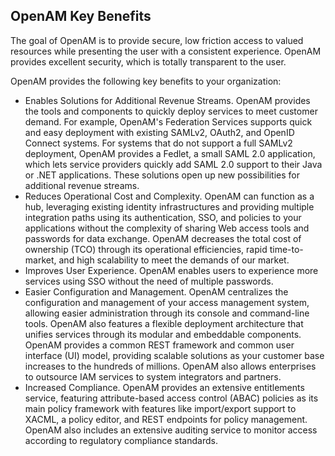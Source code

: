 ## OpenAM Key Benefits

The goal of OpenAM is to provide secure, low friction access to valued resources while presenting the user with a consistent experience. OpenAM provides excellent security, which is totally transparent to the user.

OpenAM provides the following key benefits to your organization:

- Enables Solutions for Additional Revenue Streams. OpenAM provides the tools and components to quickly deploy services to meet customer demand. For example, OpenAM's Federation Services supports quick and easy deployment with existing SAMLv2, OAuth2, and OpenID Connect systems. For systems that do not support a full SAMLv2 deployment, OpenAM provides a Fedlet, a small SAML 2.0 application, which lets service providers quickly add SAML 2.0 support to their Java or .NET applications. These solutions open up new possibilities for additional revenue streams.
- Reduces Operational Cost and Complexity. OpenAM can function as a hub, leveraging existing identity infrastructures and providing multiple integration paths using its authentication, SSO, and policies to your applications without the complexity of sharing Web access tools and passwords for data exchange. OpenAM decreases the total cost of ownership (TCO) through its operational efficiencies, rapid time-to-market, and high scalability to meet the demands of our market.
- Improves User Experience. OpenAM enables users to experience more services using SSO without the need of multiple passwords.
- Easier Configuration and Management. OpenAM centralizes the configuration and management of your access management system, allowing easier administration through its console and command-line tools. OpenAM also features a flexible deployment architecture that unifies services through its modular and embeddable components. OpenAM provides a common REST framework and common user interface (UI) model, providing scalable solutions as your customer base increases to the hundreds of millions. OpenAM also allows enterprises to outsource IAM services to system integrators and partners.
- Increased Compliance. OpenAM provides an extensive entitlements service, featuring attribute-based access control (ABAC) policies as its main policy framework with features like import/export support to XACML, a policy editor, and REST endpoints for policy management. OpenAM also includes an extensive auditing service to monitor access according to regulatory compliance standards. 
